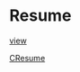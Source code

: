 # Resume
[view](https://drive.google.com/file/d/11VtUtUfY1QHyNCXLqwb5rKR4Xdv2c9mH/view)
<!-- [download](https://drive.google.com/file/d/11VtUtUfY1QHyNCXLqwb5rKR4Xdv2c9mH/view) -->

[CResume](https://www.cakeresume.com/linsam)

